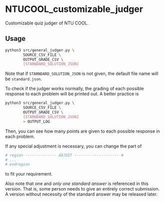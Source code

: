 # NTUCOOL_customizable_judger

Customizable quiz judger of NTU COOL.

## Usage

```bash
python3 src/general_judger.py \
        SOURCE_CSV_FILE \
        OUTPUT_GRADE_CSV \
        [STARNDARD_SOLUTION_JSON]
```

Note that if `STARNDARD_SOLUTION_JSON` is not given, the default file name will be `standard.json`.

To check if the judger works normally, the grading of each possible response to each problem will be printed out. A better practice is 
```bash
python3 src/general_judger.py \
        SOURCE_CSV_FILE \
        OUTPUT_GRADE_CSV \
        [STARNDARD_SOLUTION_JSON]
		> OUTPUT_LOG
```
Then, you can see how many points are given to each possible response in each problem.

If any special adjustment is necessary, you can change the part of 
```python
# region -------------- ADJUST -------------------- #
# ...
# endregion
```
to fit your requirement.

Also note that one and *only one* *standard answer* is referenced in this version. That is, some person needs to give an entirely correct submission. A version without necessity of the standard answer may be released later.
